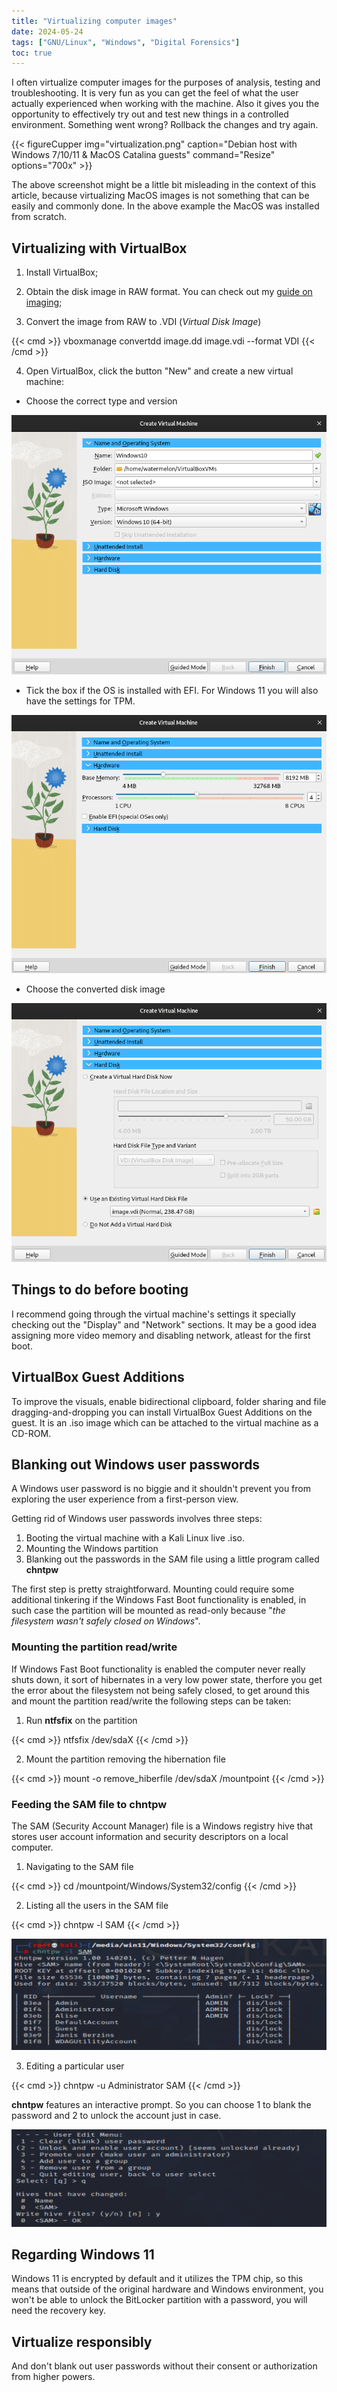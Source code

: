 ```yaml
---
title: "Virtualizing computer images"
date: 2024-05-24
tags: ["GNU/Linux", "Windows", "Digital Forensics"]
toc: true
---
```

I often virtualize computer images for the purposes of analysis, testing and troubleshooting. It is very fun as you can get the feel of what the user actually experienced when working with the machine. Also it gives you the opportunity to effectively try out and test new things in a controlled environment. Something went wrong? Rollback the changes and try again. 



{{< figureCupper
img="virtualization.png"
caption="Debian host with Windows 7/10/11 & MacOS Catalina guests"
command="Resize"
options="700x" >}}

The above screenshot might be a little bit misleading in the context of this article, because virtualizing MacOS images is not something that can be easily and commonly done. In the above example the MacOS was installed from scratch.


## Virtualizing with VirtualBox

1. Install VirtualBox;

2. Obtain the disk image in RAW format. You can check out my [guide on imaging](https://dvilcans.com/imaging);

3. Convert the image from RAW to .VDI (_Virtual Disk Image_)

{{< cmd >}}
vboxmanage convertdd image.dd image.vdi --format VDI
{{< /cmd >}}

4. Open VirtualBox, click the button "New" and create a new virtual machine:

* Choose the correct type and version

<center><img src="virtualbox1.png";></center>

* Tick the box if the OS is installed with EFI. For Windows 11 you will also have the settings for TPM.

<center><img src="virtualbox2.png";></center>


* Choose the converted disk image

<center><img src="virtualbox3.png";></center>

## Things to do before booting

I recommend going through the virtual machine's settings it specially checking out the "Display" and "Network" sections. It may be a good idea assigning more video memory and disabling network, atleast for the first boot.

## VirtualBox Guest Additions

To improve the visuals, enable bidirectional clipboard, folder sharing and file dragging-and-dropping you can install VirtualBox Guest Additions on the guest. It is an .iso image which can be attached to the virtual machine as a CD-ROM. 

## Blanking out Windows user passwords

A Windows user password is no biggie and it shouldn't prevent you from exploring the user experience from a first-person view. 

Getting rid of Windows user passwords involves three steps:

1. Booting the virtual machine with a Kali Linux live .iso.
2. Mounting the Windows partition
3. Blanking out the passwords in the SAM file using a little program called **chntpw**

The first step is pretty straightforward. Mounting could require some additional tinkering if the Windows Fast Boot functionality is enabled, in such case the partition will be mounted as read-only because "*the filesystem wasn't safely closed on Windows*".

### Mounting the partition read/write

If Windows Fast Boot functionality is enabled the computer never really shuts down, it sort of hibernates in a very low power state, therfore you get the error about the filesystem not being safely closed, to get around this and mount the partition read/write the following steps can be taken:

1. Run **ntfsfix** on the partition

{{< cmd >}}
ntfsfix /dev/sdaX
{{< /cmd >}}

2. Mount the partition removing the hibernation file

{{< cmd >}}
mount -o remove_hiberfile /dev/sdaX /mountpoint
{{< /cmd >}}

### Feeding the SAM file to chntpw

The SAM (Security Account Manager) file is a Windows registry hive that stores user account information and security descriptors on a local computer. 

1. Navigating to the SAM file

{{< cmd >}}
cd /mountpoint/Windows/System32/config
{{< /cmd >}}

2. Listing all the users in the SAM file

{{< cmd >}}
chntpw -l SAM
{{< /cmd >}}

<center><img src="chntpw.png";></center>

3. Editing a particular user

{{< cmd >}}
chntpw -u Administrator SAM
{{< /cmd >}}

**chntpw** features an interactive prompt. So you can choose 1 to blank the password and 2 to unlock the account just in case.

<center><img src="chntpw2.png";></center>

## Regarding Windows 11

Windows 11 is encrypted by default and it utilizes the TPM chip, so this means that outside of the original hardware and Windows environment, you won't be able to unlock the BitLocker partition with a password, you will need the recovery key.

## Virtualize responsibly

And don't blank out user passwords without their consent or authorization from higher powers. 

